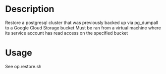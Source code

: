 # Description
Restore a postgresql cluster that was previously backed up via pg_dumpall to a Google Cloud Storage bucket
Must be ran from a virtual machine where its service account has read access on the specified bucket

# Usage
See op.restore.sh

